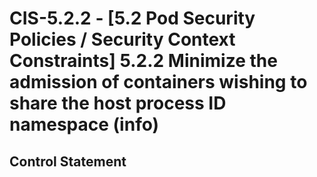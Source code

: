 # CIS-5.2.2 - \[5.2 Pod Security Policies / Security Context Constraints\] 5.2.2 Minimize the admission of containers wishing to share the host process ID namespace (info)

## Control Statement
